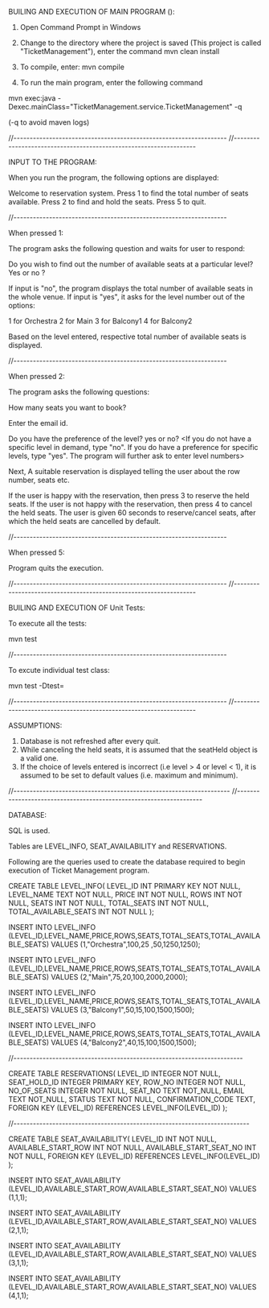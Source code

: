BUILING AND EXECUTION OF MAIN PROGRAM ():

1. Open Command Prompt in Windows
2. Change to the directory where the project is saved (This project is called "TicketManagement"), enter the command
mvn clean install

3. To compile, enter:
mvn compile

4. To run the main program, enter the following command

mvn exec:java -Dexec.mainClass="TicketManagement.service.TicketManagement" -q

(-q to avoid maven logs)


//------------------------------------------------------------------
//------------------------------------------------------------------

INPUT TO THE PROGRAM:

When you run the program, the following options are displayed:

Welcome to reservation system.
Press 1 to find the total number of seats available.
Press 2 to find and hold the seats.
Press 5 to quit.

//------------------------------------------------------------------

When pressed 1:

The program asks the following question and waits for user to respond:

Do you wish to find out the number of available seats at a particular level?
Yes or no ?

If input is "no", the program displays the total number of available seats in the whole venue.
If input is "yes", it asks for the level number out of the options:

1 for Orchestra
2 for Main
3 for Balcony1
4 for Balcony2

Based on the level entered, respective total number of available seats is displayed.

//------------------------------------------------------------------

When pressed 2:

The program asks the following questions:

How many seats you want to book? <Enter an integer number of seats to be booked>

Enter the email id. <Enter a valid email id>

Do you have the preference of the level? yes or no? 
<If you do not have a specific level in demand, type "no". 
If you do have a preference for specific levels, type "yes". The program will further ask to enter level numbers>

Next, A suitable reservation is displayed telling the user about the row number, seats etc.

If the user is happy with the reservation, then press 3 to reserve the held seats.
If the user is not happy with the reservation, then press 4 to cancel the held seats.
The user is given 60 seconds to reserve/cancel seats, after which the held seats are cancelled by default.

//------------------------------------------------------------------

When pressed 5:

Program quits the execution.

//------------------------------------------------------------------
//------------------------------------------------------------------

BUILING AND EXECUTION OF Unit Tests:

To execute all the tests:

mvn test

//------------------------------------------------------------------

To excute individual test class:

mvn test -Dtest=<testClassname>

//------------------------------------------------------------------
//------------------------------------------------------------------

ASSUMPTIONS:

1. Database is not refreshed after every quit.
2. While canceling the held seats, it is assumed that the seatHeld object is a valid one.
3. If the choice of levels entered is incorrect (i.e level > 4 or level < 1), it is assumed to be set to default values (i.e. maximum and minimum).

//-------------------------------------------------------------------
//-------------------------------------------------------------------

DATABASE:

SQL is used.

Tables are LEVEL_INFO, SEAT_AVAILABILITY and RESERVATIONS.

Following are the queries used to create the database required to begin execution of Ticket Management program.

CREATE TABLE LEVEL_INFO(
   LEVEL_ID INT PRIMARY KEY     NOT NULL,
   LEVEL_NAME           TEXT    NOT NULL,
   PRICE            INT     NOT NULL,
   ROWS    INT     NOT NULL,
  SEATS INT NOT NULL,
  TOTAL_SEATS  INT NOT NULL,
  TOTAL_AVAILABLE_SEATS INT NOT NULL
);
 
INSERT INTO LEVEL_INFO (LEVEL_ID,LEVEL_NAME,PRICE,ROWS,SEATS,TOTAL_SEATS,TOTAL_AVAILABLE_SEATS)
VALUES (1,"Orchestra",100,25 ,50,1250,1250);

INSERT INTO LEVEL_INFO (LEVEL_ID,LEVEL_NAME,PRICE,ROWS,SEATS,TOTAL_SEATS,TOTAL_AVAILABLE_SEATS)
VALUES (2,"Main",75,20,100,2000,2000);

INSERT INTO LEVEL_INFO (LEVEL_ID,LEVEL_NAME,PRICE,ROWS,SEATS,TOTAL_SEATS,TOTAL_AVAILABLE_SEATS)
VALUES (3,"Balcony1",50,15,100,1500,1500);


INSERT INTO LEVEL_INFO (LEVEL_ID,LEVEL_NAME,PRICE,ROWS,SEATS,TOTAL_SEATS,TOTAL_AVAILABLE_SEATS)
VALUES (4,"Balcony2",40,15,100,1500,1500);

//-----------------------------------------------------------------------

CREATE TABLE RESERVATIONS(
   LEVEL_ID INTEGER NOT NULL,
   SEAT_HOLD_ID INTEGER PRIMARY KEY,
   ROW_NO    INTEGER     NOT NULL,
  NO_OF_SEATS INTEGER NOT NULL,
  SEAT_NO TEXT NOT_NULL,
  EMAIL TEXT NOT_NULL,
  STATUS TEXT NOT NULL,
  CONFIRMATION_CODE TEXT,
  FOREIGN KEY (LEVEL_ID) REFERENCES LEVEL_INFO(LEVEL_ID)
);

//-------------------------------------------------------------------------

CREATE TABLE SEAT_AVAILABILITY(
   LEVEL_ID INT NOT NULL,
   AVAILABLE_START_ROW INT  NOT NULL,
   AVAILABLE_START_SEAT_NO    INT     NOT NULL,
  FOREIGN KEY (LEVEL_ID) REFERENCES LEVEL_INFO(LEVEL_ID)
);


INSERT INTO SEAT_AVAILABILITY (LEVEL_ID,AVAILABLE_START_ROW,AVAILABLE_START_SEAT_NO)
VALUES (1,1,1);

INSERT INTO SEAT_AVAILABILITY (LEVEL_ID,AVAILABLE_START_ROW,AVAILABLE_START_SEAT_NO)
VALUES (2,1,1);

INSERT INTO SEAT_AVAILABILITY (LEVEL_ID,AVAILABLE_START_ROW,AVAILABLE_START_SEAT_NO)
VALUES (3,1,1);

INSERT INTO SEAT_AVAILABILITY (LEVEL_ID,AVAILABLE_START_ROW,AVAILABLE_START_SEAT_NO)
VALUES (4,1,1);




